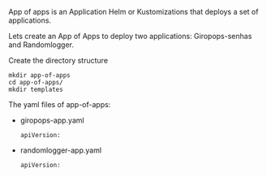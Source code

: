 App of apps is an Application Helm or Kustomizations that deploys a set of applications.

Lets create an App of Apps to deploy two applications: Giropops-senhas and Randomlogger.

Create the directory structure 
```
mkdir app-of-apps
cd app-of-apps/
mkdir templates
```
The yaml files of app-of-apps:
- giropops-app.yaml
  ```
  apiVersion: 
  ```
- randomlogger-app.yaml
  ```
  apiVersion:
  ```
